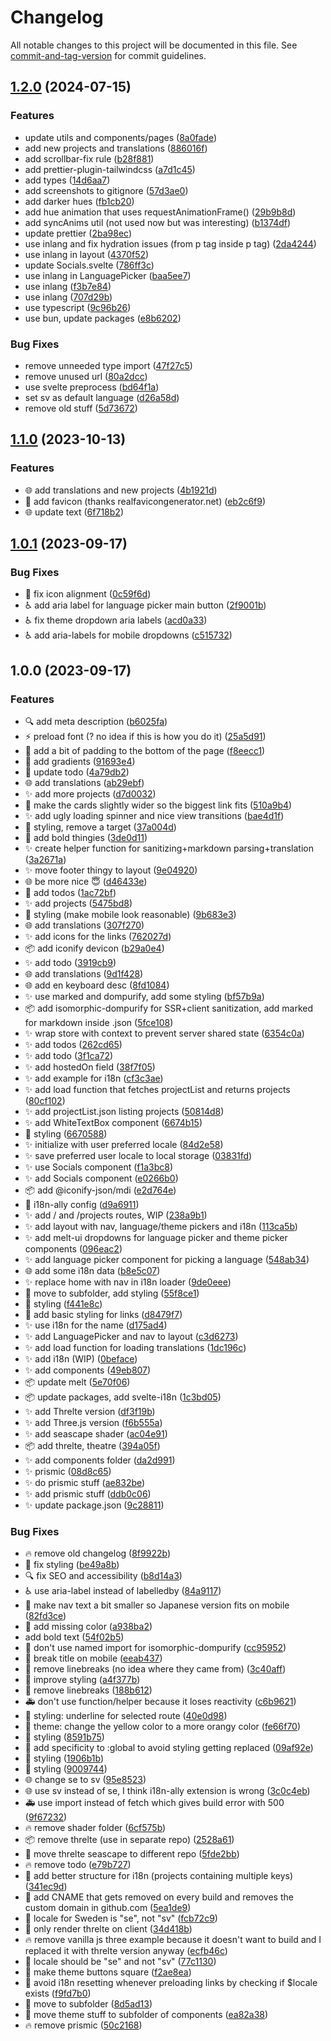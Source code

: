 # Changelog

All notable changes to this project will be documented in this file. See [commit-and-tag-version](https://github.com/absolute-version/commit-and-tag-version) for commit guidelines.

## [1.2.0](https://github.com/henrikvilhelmberglund/henrikvilhelmberglund.github.io/compare/v1.1.0...v1.2.0) (2024-07-15)


### Features

* update utils and components/pages ([8a0fade](https://github.com/henrikvilhelmberglund/henrikvilhelmberglund.github.io/commit/8a0fadec336fdc8bcba35a517ec0d25ab7eeb886))
* add new projects and translations ([886016f](https://github.com/henrikvilhelmberglund/henrikvilhelmberglund.github.io/commit/886016f499d197f25d893867b370ac2169e7a0ca))
* add scrollbar-fix rule ([b28f881](https://github.com/henrikvilhelmberglund/henrikvilhelmberglund.github.io/commit/b28f8815e154196b7d29bf272492dab56987ba38))
* add prettier-plugin-tailwindcss ([a7d1c45](https://github.com/henrikvilhelmberglund/henrikvilhelmberglund.github.io/commit/a7d1c45b5cd24a2b0ede24d0de1353533b2f703b))
* add types ([14d6aa7](https://github.com/henrikvilhelmberglund/henrikvilhelmberglund.github.io/commit/14d6aa7cd37fe2039f9342baef852321fadd4e04))
* add screenshots to gitignore ([57d3ae0](https://github.com/henrikvilhelmberglund/henrikvilhelmberglund.github.io/commit/57d3ae093238f89f352d7f6141f25ad11779d34d))
* add darker hues ([fb1cb20](https://github.com/henrikvilhelmberglund/henrikvilhelmberglund.github.io/commit/fb1cb20a6d7318332758c08a8f771b25991d3a5c))
* add hue animation that uses requestAnimationFrame() ([29b9b8d](https://github.com/henrikvilhelmberglund/henrikvilhelmberglund.github.io/commit/29b9b8dd6681486b0ca5d09de57ef690cdfd63b0))
* add syncAnims util (not used now but was interesting) ([b1374df](https://github.com/henrikvilhelmberglund/henrikvilhelmberglund.github.io/commit/b1374dfd721fa72535f7cf4c7b8cc99e7a2bad14))
* update prettier ([2ba98ec](https://github.com/henrikvilhelmberglund/henrikvilhelmberglund.github.io/commit/2ba98ec7cd057b7684b49cdb062ad24f8ea1bf50))
* use inlang and fix hydration issues (from p tag inside p tag) ([2da4244](https://github.com/henrikvilhelmberglund/henrikvilhelmberglund.github.io/commit/2da4244ea1ee1465ff766e10df9b397086fa6b15))
* use inlang in layout ([4370f52](https://github.com/henrikvilhelmberglund/henrikvilhelmberglund.github.io/commit/4370f524c51ba5dea405373e92a4d86416e4eca0))
* update Socials.svelte ([786ff3c](https://github.com/henrikvilhelmberglund/henrikvilhelmberglund.github.io/commit/786ff3caf2bb6b86d652135145da6065be75cb4b))
* use inlang in LanguagePicker ([baa5ee7](https://github.com/henrikvilhelmberglund/henrikvilhelmberglund.github.io/commit/baa5ee769b31a5762ff422f1c0eee8d4f6231cc2))
* use inlang ([f3b7e84](https://github.com/henrikvilhelmberglund/henrikvilhelmberglund.github.io/commit/f3b7e84b68a66aa7951a762db6136b3a1eeb4295))
* use inlang ([707d29b](https://github.com/henrikvilhelmberglund/henrikvilhelmberglund.github.io/commit/707d29be6f5770f306dcae0366dc7932c8dd3cc1))
* use typescript ([9c96b26](https://github.com/henrikvilhelmberglund/henrikvilhelmberglund.github.io/commit/9c96b2608ea1a84452fb80e2d7124a77cebf90a1))
* use bun, update packages ([e8b6202](https://github.com/henrikvilhelmberglund/henrikvilhelmberglund.github.io/commit/e8b6202fe6f2bac292e67b25524dd981946d8d03))


### Bug Fixes

* remove unneeded type import ([47f27c5](https://github.com/henrikvilhelmberglund/henrikvilhelmberglund.github.io/commit/47f27c58953f9e917e28d631fd0553394ef01dbc))
* remove unused url ([80a2dcc](https://github.com/henrikvilhelmberglund/henrikvilhelmberglund.github.io/commit/80a2dccffd2d320a880a902247a94302d3458981))
* use svelte preprocess ([bd64f1a](https://github.com/henrikvilhelmberglund/henrikvilhelmberglund.github.io/commit/bd64f1a92fdc826985d0cf3669fd66651d51d498))
* set sv as default language ([d26a58d](https://github.com/henrikvilhelmberglund/henrikvilhelmberglund.github.io/commit/d26a58deb070447132ce02aac390f5203d86aaf6))
* remove old stuff ([5d73672](https://github.com/henrikvilhelmberglund/henrikvilhelmberglund.github.io/commit/5d73672cd7b1ac08449101cda51bcfab0a6bb11b))

## [1.1.0](https://github.com/henrikvilhelmberglund/henrikvilhelmberglund.github.io/compare/v1.0.1...v1.1.0) (2023-10-13)


### Features

* :globe_with_meridians: add translations and new projects ([4b1921d](https://github.com/henrikvilhelmberglund/henrikvilhelmberglund.github.io/commit/4b1921dfddc3f644dc91ce10e2c4e88f6b797a3a))
* :bento: add favicon (thanks realfavicongenerator.net) ([eb2c6f9](https://github.com/henrikvilhelmberglund/henrikvilhelmberglund.github.io/commit/eb2c6f93140150aaba2741ccd6c65556fb52f95b))
* :globe_with_meridians: update text ([6f718b2](https://github.com/henrikvilhelmberglund/henrikvilhelmberglund.github.io/commit/6f718b21ec251766691e35e91454d470dc4d9287))

## [1.0.1](https://github.com/henrikvilhelmberglund/henrikvilhelmberglund.github.io/compare/v1.0.0...v1.0.1) (2023-09-17)


### Bug Fixes

* :lipstick: fix icon alignment ([0c59f6d](https://github.com/henrikvilhelmberglund/henrikvilhelmberglund.github.io/commit/0c59f6db1758df827cc761d588a7799b709d3e73))
* :wheelchair: add aria label for language picker main  button ([2f9001b](https://github.com/henrikvilhelmberglund/henrikvilhelmberglund.github.io/commit/2f9001ba931fc491be541b0ba4adab0f4fa7645e))
* :wheelchair: fix theme dropdown aria labels ([acd0a33](https://github.com/henrikvilhelmberglund/henrikvilhelmberglund.github.io/commit/acd0a33ca7e402894c7c43e45d9c8b97762bc55c))
* :wheelchair: add aria-labels for mobile dropdowns ([c515732](https://github.com/henrikvilhelmberglund/henrikvilhelmberglund.github.io/commit/c51573211bf1ddabf3bb59ef92060caba299a7c8))

## 1.0.0 (2023-09-17)


### Features

* :mag: add meta description ([b6025fa](https://github.com/henrikvilhelmberglund/henrikvilhelmberglund.github.io/commit/b6025fa50c5aeeca81617ed06a8f92301df5def9))
* :zap: preload font (? no idea if this is how you do it) ([25a5d91](https://github.com/henrikvilhelmberglund/henrikvilhelmberglund.github.io/commit/25a5d9145b54765c54d2392853c42f660f061b42))
* :lipstick: add a bit of padding to the bottom of the page ([f8eecc1](https://github.com/henrikvilhelmberglund/henrikvilhelmberglund.github.io/commit/f8eecc1a6a32ead483fcf2fc7214f808173f7216))
* :lipstick: add gradients ([91693e4](https://github.com/henrikvilhelmberglund/henrikvilhelmberglund.github.io/commit/91693e4a9bd34e3562cfc5c024dffa7c0ae24938))
* :memo: update todo ([4a79db2](https://github.com/henrikvilhelmberglund/henrikvilhelmberglund.github.io/commit/4a79db2079eb737441fbf8c973904998cee07fb5))
* :globe_with_meridians: add translations ([ab29ebf](https://github.com/henrikvilhelmberglund/henrikvilhelmberglund.github.io/commit/ab29ebf2782c99df5237fe00c79cb72bff7f5a9a))
* :sparkles: add more projects ([d7d0032](https://github.com/henrikvilhelmberglund/henrikvilhelmberglund.github.io/commit/d7d0032aa07fb5a931f22e77baa4c0781e9c9183))
* :lipstick: make the cards slightly wider so the biggest link fits ([510a9b4](https://github.com/henrikvilhelmberglund/henrikvilhelmberglund.github.io/commit/510a9b496fa95c76b75ba698bb5a57a0b3c3520d))
* :sparkles: add ugly loading spinner and nice view transitions ([bae4d1f](https://github.com/henrikvilhelmberglund/henrikvilhelmberglund.github.io/commit/bae4d1f866ee3749aa25fcad9ac6f1cd242fa79b))
* :lipstick: styling, remove a target ([37a004d](https://github.com/henrikvilhelmberglund/henrikvilhelmberglund.github.io/commit/37a004dfe7b5389e23ef53c72adb77fc5fcb1f10))
* :art: add bold thingies ([3de0d11](https://github.com/henrikvilhelmberglund/henrikvilhelmberglund.github.io/commit/3de0d1172118442cdf05666e42a2cdebbc0b962f))
* :sparkles: create helper function for sanitizing+markdown parsing+translation ([3a2671a](https://github.com/henrikvilhelmberglund/henrikvilhelmberglund.github.io/commit/3a2671ad96e7280507615187f43d475fca3a2303))
* :sparkles: move footer thingy to layout ([9e04920](https://github.com/henrikvilhelmberglund/henrikvilhelmberglund.github.io/commit/9e049208ca58f223965012222e935255e3a203ff))
* :globe_with_meridians: be more nice 😇 ([d46433e](https://github.com/henrikvilhelmberglund/henrikvilhelmberglund.github.io/commit/d46433e6ac2a290be85332084d127b1783ec496d))
* :memo: add todos ([1ac72bf](https://github.com/henrikvilhelmberglund/henrikvilhelmberglund.github.io/commit/1ac72bffaab959179bb87f817510a29950268fcf))
* :sparkles: add projects ([5475bd8](https://github.com/henrikvilhelmberglund/henrikvilhelmberglund.github.io/commit/5475bd86b43107abeac729edd7defc649647b030))
* :lipstick: styling (make mobile look reasonable) ([9b683e3](https://github.com/henrikvilhelmberglund/henrikvilhelmberglund.github.io/commit/9b683e391ceb7d7c4d51aed71bf52008a34fcc87))
* :globe_with_meridians: add translations ([307f270](https://github.com/henrikvilhelmberglund/henrikvilhelmberglund.github.io/commit/307f270a691184d991025bf146b60a2797d3de2c))
* :sparkles: add icons for the links ([762027d](https://github.com/henrikvilhelmberglund/henrikvilhelmberglund.github.io/commit/762027dc587418015d7a5447d6712b7b6d697ff2))
* :package: add iconify devicon ([b29a0e4](https://github.com/henrikvilhelmberglund/henrikvilhelmberglund.github.io/commit/b29a0e49113bff19fec9ee4f71d6d70490f93b9e))
* :sparkles: add todo ([3919cb9](https://github.com/henrikvilhelmberglund/henrikvilhelmberglund.github.io/commit/3919cb94f756b96552baa5d4ac5f0063d08449dc))
* :globe_with_meridians: add translations ([9d1f428](https://github.com/henrikvilhelmberglund/henrikvilhelmberglund.github.io/commit/9d1f428177fdb427118b9e3c727582d6d7b6c489))
* :globe_with_meridians: add en keyboard desc ([8fd1084](https://github.com/henrikvilhelmberglund/henrikvilhelmberglund.github.io/commit/8fd1084fdfc47744d1fe6bb985af6fc2ec4ec021))
* :sparkles: use marked and dompurify, add some styling ([bf57b9a](https://github.com/henrikvilhelmberglund/henrikvilhelmberglund.github.io/commit/bf57b9a703e455bacbe24073ffc71f0458a5400a))
* :package: add isomorphic-dompurify for SSR+client sanitization, add marked for markdown inside .json ([5fce108](https://github.com/henrikvilhelmberglund/henrikvilhelmberglund.github.io/commit/5fce108a4229efc6f869631420f1929b64963907))
* :sparkles: wrap store with context to prevent server shared state ([6354c0a](https://github.com/henrikvilhelmberglund/henrikvilhelmberglund.github.io/commit/6354c0afa5031b206581cbf49ae3a63051f7f634))
* :sparkles: add todos ([262cd65](https://github.com/henrikvilhelmberglund/henrikvilhelmberglund.github.io/commit/262cd65debe376a4ecf356dcb4ae61e4163d3fbc))
* :sparkles: add todo ([3f1ca72](https://github.com/henrikvilhelmberglund/henrikvilhelmberglund.github.io/commit/3f1ca72efed4aa9c984ff27a0169febc04a78d92))
* :sparkles: add hostedOn field ([38f7f05](https://github.com/henrikvilhelmberglund/henrikvilhelmberglund.github.io/commit/38f7f059f66ace56ea986ab3a7eda311915224c0))
* :sparkles: add example for i18n ([cf3c3ae](https://github.com/henrikvilhelmberglund/henrikvilhelmberglund.github.io/commit/cf3c3ae0b680683199fe28c3fa1093f460257b6f))
* :sparkles: add load function that fetches projectList and returns projects ([80cf102](https://github.com/henrikvilhelmberglund/henrikvilhelmberglund.github.io/commit/80cf10207d729d362ff156774567e7a845e48685))
* :sparkles: add projectList.json listing projects ([50814d8](https://github.com/henrikvilhelmberglund/henrikvilhelmberglund.github.io/commit/50814d8992b3d22c73744abbd0cf134d7723aa14))
* :sparkles: add WhiteTextBox component ([6674b15](https://github.com/henrikvilhelmberglund/henrikvilhelmberglund.github.io/commit/6674b15506c9abea1fc863ab64a51538359ab497))
* :lipstick: styling ([6670588](https://github.com/henrikvilhelmberglund/henrikvilhelmberglund.github.io/commit/6670588bb13f635db74d0567bff4224adc7567bb))
* :sparkles: initialize with user preferred locale ([84d2e58](https://github.com/henrikvilhelmberglund/henrikvilhelmberglund.github.io/commit/84d2e5848e2ed30371c40ebb06db79df5b55fe0e))
* :sparkles: save preferred user locale to local storage ([03831fd](https://github.com/henrikvilhelmberglund/henrikvilhelmberglund.github.io/commit/03831fd4e4840d66bd689112248edb238fb354f4))
* :sparkles: use Socials component ([f1a3bc8](https://github.com/henrikvilhelmberglund/henrikvilhelmberglund.github.io/commit/f1a3bc819555711bdbaac0c66d8641a5bb11f903))
* :sparkles: add Socials component ([e0266b0](https://github.com/henrikvilhelmberglund/henrikvilhelmberglund.github.io/commit/e0266b0f4e9fd40fb09da1825de7be738e39dd07))
* :package: add @iconify-json/mdi ([e2d764e](https://github.com/henrikvilhelmberglund/henrikvilhelmberglund.github.io/commit/e2d764e89a2656da18d267b73b74b8d3ac91ee28))
* :wrench: i18n-ally config ([d9a6911](https://github.com/henrikvilhelmberglund/henrikvilhelmberglund.github.io/commit/d9a6911fecab7b8b91ddfff54ae459c177b48f78))
* :sparkles: add / and /projects routes, WIP ([238a9b1](https://github.com/henrikvilhelmberglund/henrikvilhelmberglund.github.io/commit/238a9b1c2bffc21d5ba73ef55f260ea09b1c26cd))
* :sparkles: add layout with nav, language/theme pickers and i18n ([113ca5b](https://github.com/henrikvilhelmberglund/henrikvilhelmberglund.github.io/commit/113ca5bf9576f67be37f0d79f3bd47132ab463cd))
* :sparkles: add melt-ui dropdowns for language picker and theme picker components ([096eac2](https://github.com/henrikvilhelmberglund/henrikvilhelmberglund.github.io/commit/096eac2d1f4bb90735b52a5a12c17de8177767cc))
* :sparkles: add language picker component for picking a language ([548ab34](https://github.com/henrikvilhelmberglund/henrikvilhelmberglund.github.io/commit/548ab348ef1873b9812e77ab340ba122162746fe))
* :globe_with_meridians: add some i18n data ([b8e5c07](https://github.com/henrikvilhelmberglund/henrikvilhelmberglund.github.io/commit/b8e5c07a0a06e38af624689ab4b81b7fd09dee36))
* :sparkles: replace home with nav in i18n loader ([9de0eee](https://github.com/henrikvilhelmberglund/henrikvilhelmberglund.github.io/commit/9de0eee796512daeff8e3b42617bb133534ae170))
* :art: move to subfolder, add styling ([55f8ce1](https://github.com/henrikvilhelmberglund/henrikvilhelmberglund.github.io/commit/55f8ce16cf59568709da0d9dce7a3ffee8c38fbb))
* :lipstick: styling ([f441e8c](https://github.com/henrikvilhelmberglund/henrikvilhelmberglund.github.io/commit/f441e8c7b15de11610705e05b32006ad07fbd127))
* :lipstick: add basic styling for links ([d8479f7](https://github.com/henrikvilhelmberglund/henrikvilhelmberglund.github.io/commit/d8479f7df8535ab1763b3c09663bd90071075aa6))
* :sparkles: use i18n for the name ([d175ad4](https://github.com/henrikvilhelmberglund/henrikvilhelmberglund.github.io/commit/d175ad467fc42c6834ae8d7db9afab35195b532c))
* :sparkles: add LanguagePicker and nav to layout ([c3d6273](https://github.com/henrikvilhelmberglund/henrikvilhelmberglund.github.io/commit/c3d62732867e489cec85598855cba8ce8b6a2164))
* :sparkles: add load function for loading translations ([1dc196c](https://github.com/henrikvilhelmberglund/henrikvilhelmberglund.github.io/commit/1dc196c6cf1f5e67201592d807a14c3f8dc97df5))
* :sparkles: add i18n (WIP) ([0beface](https://github.com/henrikvilhelmberglund/henrikvilhelmberglund.github.io/commit/0beface7c157970e9004aca32630909c4a54a11e))
* :sparkles: add components ([49eb807](https://github.com/henrikvilhelmberglund/henrikvilhelmberglund.github.io/commit/49eb8073fe9a16b3ea97f687dcff7a3c03814f52))
* :package: update melt ([5e70f06](https://github.com/henrikvilhelmberglund/henrikvilhelmberglund.github.io/commit/5e70f06fce0b202fed7267febeedd6e32fe583c9))
* :package: update packages, add svelte-i18n ([1c3bd05](https://github.com/henrikvilhelmberglund/henrikvilhelmberglund.github.io/commit/1c3bd05e2470e1fe305bae0d16d0c21535569905))
* :sparkles: add Threlte version ([df3f19b](https://github.com/henrikvilhelmberglund/henrikvilhelmberglund.github.io/commit/df3f19b027393ee805845ec35e1f77784ef41733))
* :sparkles: add Three.js version ([f6b555a](https://github.com/henrikvilhelmberglund/henrikvilhelmberglund.github.io/commit/f6b555a6a9daf936a1b61c5326496d9141ab5ff2))
* :sparkles: add seascape shader ([ac04e91](https://github.com/henrikvilhelmberglund/henrikvilhelmberglund.github.io/commit/ac04e915fc02c17e7d6777cd5569e09e20fa0b1b))
* :package: add threlte, theatre ([394a05f](https://github.com/henrikvilhelmberglund/henrikvilhelmberglund.github.io/commit/394a05fa36ed3ae6f06084bd0724cd5d0bc7bd72))
* :sparkles: add components folder ([da2d991](https://github.com/henrikvilhelmberglund/henrikvilhelmberglund.github.io/commit/da2d99164c51c560fc97cbd9784b1a0e91c1263b))
* :sparkles: prismic ([08d8c65](https://github.com/henrikvilhelmberglund/henrikvilhelmberglund.github.io/commit/08d8c65d3a8a2d9860068105b79f2a2986984995))
* :sparkles: do prismic stuff ([ae832be](https://github.com/henrikvilhelmberglund/henrikvilhelmberglund.github.io/commit/ae832be7ae7d1d59a68716462ee6c924c52dc12c))
* :sparkles: add prismic stuff ([ddb0c06](https://github.com/henrikvilhelmberglund/henrikvilhelmberglund.github.io/commit/ddb0c069ba80047825a43151c0e76aee92c4a2d0))
* :sparkles: update package.json ([9c28811](https://github.com/henrikvilhelmberglund/henrikvilhelmberglund.github.io/commit/9c288116d4306aa9cc94fbc8dc97dc50a7a6c5c9))


### Bug Fixes

* :fire: remove old changelog ([8f9922b](https://github.com/henrikvilhelmberglund/henrikvilhelmberglund.github.io/commit/8f9922be83190b7686a5d12b3e9d6e8907b96463))
* :lipstick: fix styling ([be49a8b](https://github.com/henrikvilhelmberglund/henrikvilhelmberglund.github.io/commit/be49a8b46c902514954953d693f245fc19dda033))
* :mag: fix SEO and accessibility ([b8d14a3](https://github.com/henrikvilhelmberglund/henrikvilhelmberglund.github.io/commit/b8d14a355f74ebb02ec226fd2dbbb4b178918ff4))
* :wheelchair: use aria-label instead of labelledby ([84a9117](https://github.com/henrikvilhelmberglund/henrikvilhelmberglund.github.io/commit/84a91171087e65f2dd5382335b4c9340ad74d7c9))
* :lipstick: make nav text a bit smaller so Japanese version fits on mobile ([82fd3ce](https://github.com/henrikvilhelmberglund/henrikvilhelmberglund.github.io/commit/82fd3ce3a91eb048b6f47c80a820250dd1f148a5))
* :bug: add missing color ([a938ba2](https://github.com/henrikvilhelmberglund/henrikvilhelmberglund.github.io/commit/a938ba2b2a12a62758074e14f69566d07e1dc5b5))
* add bold text ([54f02b5](https://github.com/henrikvilhelmberglund/henrikvilhelmberglund.github.io/commit/54f02b53aa19e71353138b4e26ca3beb6045c36e))
* :bug: don't use named import for isomorphic-dompurify ([cc95952](https://github.com/henrikvilhelmberglund/henrikvilhelmberglund.github.io/commit/cc9595290591885843a5d538de7ce575584c35db))
* :lipstick: break title on mobile ([eeab437](https://github.com/henrikvilhelmberglund/henrikvilhelmberglund.github.io/commit/eeab43766a2c7aeab4d181c624de745b657dec43))
* :art: remove linebreaks (no idea where they came from) ([3c40aff](https://github.com/henrikvilhelmberglund/henrikvilhelmberglund.github.io/commit/3c40aff3f7b3f4f34e21908f3b46c00565fd774b))
* :lipstick: improve styling ([a4f377b](https://github.com/henrikvilhelmberglund/henrikvilhelmberglund.github.io/commit/a4f377b6cffc383ae17c203381c2a703a5aedac5))
* :bug: remove linebreaks ([188b612](https://github.com/henrikvilhelmberglund/henrikvilhelmberglund.github.io/commit/188b6124ced146a1e158618f7b04f56d065f6459))
* :ambulance: don't use function/helper because it loses reactivity ([c6b9621](https://github.com/henrikvilhelmberglund/henrikvilhelmberglund.github.io/commit/c6b962125ed9ae7b0eef8fa5c81a02fb082c8f2e))
* :lipstick: styling: underline for selected route ([40e0d98](https://github.com/henrikvilhelmberglund/henrikvilhelmberglund.github.io/commit/40e0d98c87a65e130ddd6fa37f2d3bf60f5f54eb))
* :lipstick: theme: change the yellow color to a more orangy color ([fe66f70](https://github.com/henrikvilhelmberglund/henrikvilhelmberglund.github.io/commit/fe66f701ccfd32e89f387b10111773892f190b22))
* :lipstick: styling ([8591b75](https://github.com/henrikvilhelmberglund/henrikvilhelmberglund.github.io/commit/8591b75eed6582498a485748a4dbe744507fbbc2))
* :lipstick: add specificity to :global to avoid <a> styling getting replaced ([09af92e](https://github.com/henrikvilhelmberglund/henrikvilhelmberglund.github.io/commit/09af92e02df78ab81b04be93913979159aa247bf))
* :lipstick: styling ([1906b1b](https://github.com/henrikvilhelmberglund/henrikvilhelmberglund.github.io/commit/1906b1bb4d3f8fb80c8138939a37818ca90fcb96))
* :lipstick: styling ([9009744](https://github.com/henrikvilhelmberglund/henrikvilhelmberglund.github.io/commit/900974456c5adb1694675e795a0a96e882bee73a))
* :globe_with_meridians: change se to sv ([95e8523](https://github.com/henrikvilhelmberglund/henrikvilhelmberglund.github.io/commit/95e852306a0d9b1a9766b7ad3252c30dd6b860ae))
* :globe_with_meridians: use sv instead of se, I think i18n-ally extension is wrong ([3c0c4eb](https://github.com/henrikvilhelmberglund/henrikvilhelmberglund.github.io/commit/3c0c4eb6eb991f89bb7895cb07d668589ab9c202))
* :ambulance: use import instead of fetch which gives build error with 500 ([9f67232](https://github.com/henrikvilhelmberglund/henrikvilhelmberglund.github.io/commit/9f672324067ca122712f6a3c35916ade563f96b1))
* :fire: remove shader folder ([6cf575b](https://github.com/henrikvilhelmberglund/henrikvilhelmberglund.github.io/commit/6cf575befe711a94d16bfbf4678f24a20040fd58))
* :package: remove threlte (use in separate repo) ([2528a61](https://github.com/henrikvilhelmberglund/henrikvilhelmberglund.github.io/commit/2528a61a3850ddd4a78c56c3abdbbe9854ab5f71))
* :truck: move threlte seascape to different repo ([5fde2bb](https://github.com/henrikvilhelmberglund/henrikvilhelmberglund.github.io/commit/5fde2bbef662c9b3b3d4eb1934416d428dedd8c0))
* :fire: remove todo ([e79b727](https://github.com/henrikvilhelmberglund/henrikvilhelmberglund.github.io/commit/e79b727a1cb603d85717449828d242dbbb56b7cf))
* :art: add better structure for i18n (projects containing multiple keys) ([341ec9d](https://github.com/henrikvilhelmberglund/henrikvilhelmberglund.github.io/commit/341ec9d3cf62bbc73ebcdd783666008f5bb5ae72))
* :green_heart: add CNAME that gets removed on every build and removes the custom domain in github.com ([5ea1de9](https://github.com/henrikvilhelmberglund/henrikvilhelmberglund.github.io/commit/5ea1de963fbf5cd79073a7ede1c1e8ed59d4b3f3))
* :bug: locale for Sweden is "se", not "sv" ([fcb72c9](https://github.com/henrikvilhelmberglund/henrikvilhelmberglund.github.io/commit/fcb72c9e4f99d920c709eec0d4824d6e27f43ebc))
* :bug: only render threlte on client ([34d418b](https://github.com/henrikvilhelmberglund/henrikvilhelmberglund.github.io/commit/34d418bf6353eb6ffc458fe13f12b0d8386fdca1))
* :fire: remove vanilla js three example because it doesn't want to build and I replaced it with threlte version anyway ([ecfb46c](https://github.com/henrikvilhelmberglund/henrikvilhelmberglund.github.io/commit/ecfb46c135514703561d9643125784be39c610da))
* :bug: locale should be "se" and not "sv" ([77c1130](https://github.com/henrikvilhelmberglund/henrikvilhelmberglund.github.io/commit/77c11300c678de71f579ce269303fe7953025eca))
* :lipstick: make theme buttons square ([f2ae8ea](https://github.com/henrikvilhelmberglund/henrikvilhelmberglund.github.io/commit/f2ae8ea8454dc0bdb447764bbe87d60b95e2b2f6))
* :bug: avoid i18n resetting whenever preloading links by checking if $locale exists ([f9fd7b0](https://github.com/henrikvilhelmberglund/henrikvilhelmberglund.github.io/commit/f9fd7b0ddbfc1a20e7c1b57df2188c513ef071d6))
* :art: move to subfolder ([8d5ad13](https://github.com/henrikvilhelmberglund/henrikvilhelmberglund.github.io/commit/8d5ad138eddad9af277025571e863558e88afba8))
* :art: move theme stuff to subfolder of components ([ea82a38](https://github.com/henrikvilhelmberglund/henrikvilhelmberglund.github.io/commit/ea82a38a1290a45375bc9dde20dfac2012cf4400))
* :fire: remove prismic ([50c2168](https://github.com/henrikvilhelmberglund/henrikvilhelmberglund.github.io/commit/50c216897840108566c64bc10b10709aa57a418f))
